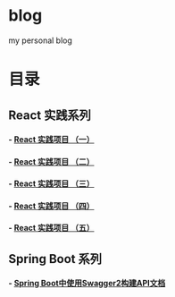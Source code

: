 # blog
my personal blog

# 目录

## React 实践系列

#### - [React 实践项目 （一）](https://github.com/DigAg/digag-pc-react/issues/2)
#### - [React 实践项目 （二）](https://github.com/DigAg/digag-pc-react/issues/7)
#### - [React 实践项目 （三）](https://github.com/DigAg/digag-pc-react/issues/8)
#### - [React 实践项目 （四）](https://github.com/DigAg/digag-pc-react/issues/9)
#### - [React 实践项目 （五）](https://github.com/DigAg/digag-pc-react/issues/10)

## Spring Boot 系列

#### - [Spring Boot中使用Swagger2构建API文档](https://github.com/Yuicon/blog/issues/1)
